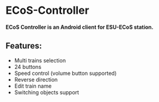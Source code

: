 # ECoS-Controller

**ECoS Controller is an Android client for ESU-ECoS station.** 

## Features:

 * Multi trains selection
 * 24 buttons
 * Speed control (volume button supported)
 * Reverse direction
 * Edit train name
 * Switching objects support
